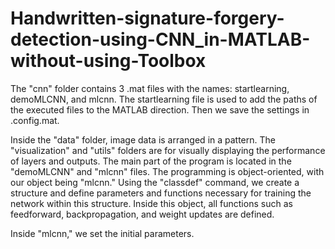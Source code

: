 # Handwritten-signature-forgery-detection-using-CNN_in-MATLAB-without-using-Toolbox
The "cnn" folder contains 3 .mat files with the names: startlearning, demoMLCNN, and mlcnn. The startlearning file is used to add the paths of the executed files to the MATLAB direction. Then we save the settings in .config.mat.

Inside the "data" folder, image data is arranged in a pattern. The "visualization" and "utils" folders are for visually displaying the performance of layers and outputs. The main part of the program is located in the "demoMLCNN" and "mlcnn" files. The programming is object-oriented, with our object being "mlcnn." Using the "classdef" command, we create a structure and define parameters and functions necessary for training the network within this structure. Inside this object, all functions such as feedforward, backpropagation, and weight updates are defined.


Inside "mlcnn," we set the initial parameters.

